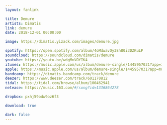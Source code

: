 ```yaml
---
layout: fanlink

title: Demure
artists: Dimatis
link: demure
date: 2018-12-01 00:00:00

image: https://dimatis.yizack.com/images/demure.jpg

spotify: https://open.spotify.com/album/4oMdwavOy3Eh80i3DZKuLP
soundcloud: https://soundcloud.com/dimatis/demure
youtube: https://youtu.be/wdgMnVOYIK4
itunes: https://music.apple.com/us/album/demure-single/1445957031?app=itunes&ls=1
apple: https://music.apple.com/us/album/demure-single/1445957031?app=music&ls=1
bandcamp: https://dimatis.bandcamp.com/track/demure
deezer: https://www.deezer.com/track/601170812
tidal: https://tidal.com/browse/album/100462941
netease: https://music.163.com/#/song?id=1336864278

dropbox: pxhj59odw9oz6f3

download: true

dark: false
---
```

